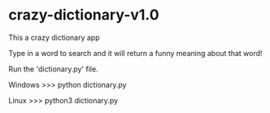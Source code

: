 # crazy-dictionary-v1.0

This a crazy dictionary app

Type in a word to search and it will return a funny meaning about that word!

Run the 'dictionary.py' file.

Windows >>> python dictionary.py

Linux >>> python3 dictionary.py
